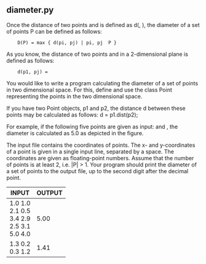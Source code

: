 ## diameter.py

Once the distance of two points  and  is defined as d(, ), the diameter of a set of points P can be defined as follows:
```
	D(P) = max { d(pi, pj) | pi, pj  P }
```
As you know, the distance of two points  and  in a 2-dimensional plane is defined as follows:
```
	d(p1, pj) = 
```
You would like to write a program calculating the diameter of a set of points in two dimensional space. For this, define and use the class Point representing the points in the two dimensional space.

If you have two Point objects, p1 and p2, the distance d between these points may be calculated as follows: d = p1.dist(p2);

For example, if the following five points are given as input:     and , the diameter is calculated as 5.0 as depicted in the figure.

The input file contains the coordinates of points. The x- and y-coordinates of a point is given in a single input line, separated by a space. The coordinates are given as floating-point numbers. Assume that the number of points is at least 2, i.e. |P| > 1. Your program should print the diameter of a set of points to the output file, up to the second digit after the decimal point.

INPUT | OUTPUT 
--- | ---
1.0 1.0 <br> 2.1 0.5 <br> 3.4 2.9 <br> 2.5 3.1 <br> 5.0 4.0 | 5.00
1.3 0.2 <br> 0.3 1.2 |  1.41